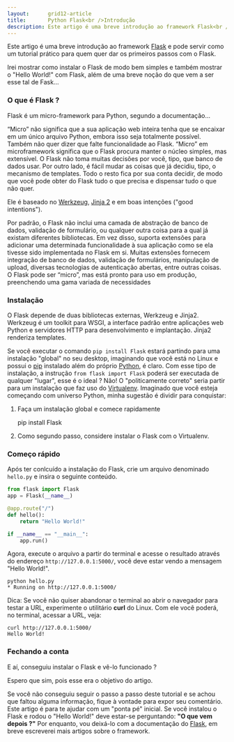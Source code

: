 ```yaml
---
layout:      grid12-article
title:       Python Flask<br />Introdução
description: Este artigo é uma breve introdução ao framework Flask<br />e pode servir como um tutorial prático<br />para quem quer dar os primeiros passos com o Flask
---
```


Este artigo é uma breve introdução ao framework [Flask](http://flask.pocoo.org/ "link-externo") e pode servir como um
tutorial prático para quem quer dar os primeiros passos com o Flask.

Irei mostrar como instalar o Flask de modo bem simples e também mostrar o "Hello World!" com Flask, além de uma breve
noção do que vem a ser esse tal de Fask...



### O que é Flask ?

Flask é um micro-framework para Python, segundo a documentação...

“Micro” não significa que a sua aplicação web inteira tenha que se encaixar em um único arquivo Python, embora isso seja 
totalmente possível. Também não quer dizer que falte funcionalidade ao Flask. “Micro” em microframework significa que o 
Flask procura manter o núcleo simples, mas extensível. O Flask não toma muitas decisões por você, tipo, que banco de dados
usar. Por outro lado, é fácil mudar as coisas que já decidiu, tipo, o mecanismo de templates. Todo o resto fica por sua 
conta decidir, de modo que você pode obter do Flask tudo o que precisa e dispensar tudo o que não quer.

Ele é baseado no [Werkzeug](http://werkzeug.pocoo.org/ "link-externo"), [Jinja 2](http://jinja.pocoo.org/ "link-externo")
e em boas intenções ("good intentions").

Por padrão, o Flask não inclui uma camada de abstração de banco de dados, validação de formulário, ou qualquer outra 
coisa para a qual já existam diferentes bibliotecas. Em vez disso, suporta extensões para adicionar uma determinada 
funcionalidade à sua aplicação como se ela tivesse sido implementada no Flask em si. Muitas extensões fornecem integração 
de banco de dados, validação de formulários, manipulação de upload, diversas tecnologias de autenticação abertas, entre 
outras coisas. O Flask pode ser “micro”, mas está pronto para uso em produção, preenchendo uma gama variada de necessidades



### Instalação

O Flask depende de duas bibliotecas externas, Werkzeug e Jinja2. Werkzeug é um toolkit para WSGI, a interface padrão 
entre aplicações web Python e servidores HTTP para desenvolvimento e implantação. Jinja2 renderiza templates.

Se você executar o comando `pip install Flask` estará partindo para uma instalação "global" no seu desktop, imaginando 
que você está no Linux e possui o [pip](/linux/cookbook/pip/) instalado além do próprio [Python](/linux/cookbook/python/),
é claro. Com esse tipo de instalação, a instrução `from flask import Flask` poderá ser executada de qualquer "lugar", 
esse é o ideal ? Não! O "politicamente correto" seria partir para um instalação que faz uso do 
[Virtualenv](/linux/cookbook/virtualenv/). Imaginado que você esteja começando com universo Python, minha
sugestão é dividir para conquistar:

1) Faça um instalação global e comece rapidamente

    pip install Flask

2) Como segundo passo, considere instalar o Flask com o Virtualenv.


### Começo rápido

Após ter conlcuído a instalação do Flask, crie um arquivo denominado `hello.py` e insira o seguinte conteúdo.

```python
from flask import Flask
app = Flask(__name__)

@app.route("/")
def hello():
    return "Hello World!"

if __name__ == "__main__":
    app.run()
```

Agora, execute o arquivo a partir do terminal e acesse o resultado através do endereço `http://127.0.0.1:5000/`, você
deve estar vendo a mensagem "Hello World!".

    python hello.py
    * Running on http://127.0.0.1:5000/

Dica: Se você não quiser abandonar o terminal ao abrir o navegador para testar a URL, experimente o utilitário __curl__
do Linux. Com ele você poderá, no terminal, acessar a URL, veja:

    curl http://127.0.0.1:5000/
    Hello World!



### Fechando a conta

E aí, conseguiu instalar o Flask e vê-lo funcionado ?

Espero que sim, pois esse era o objetivo do artigo.

Se você não conseguiu seguir o passo a passo deste tutorial e se achou que faltou alguma informação, fique à vontade
para expor seu comentário. Este artigo é para te ajudar com um "ponta pé" inicial. Se você instalou o Flask e rodou o 
"Hello World!" deve estar-se perguntando: __"O que vem depois ?"__ Por enquanto, vou deixá-lo com a documentação do
[Flask](http://flask.pocoo.org/docs/0.10/ "link-externo"), em breve escreverei mais artigos sobre o framework.
